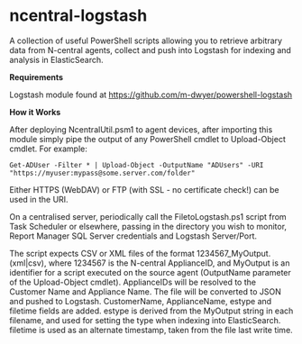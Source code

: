 ncentral-logstash
==============

A collection of useful PowerShell scripts allowing you to retrieve arbitrary data from N-central agents, collect and push into Logstash for indexing and analysis in ElasticSearch.

<b>Requirements</b>

Logstash module found at https://github.com/m-dwyer/powershell-logstash

<b>How it Works</b>

After deploying NcentralUtil.psm1 to agent devices, after importing this module simply pipe the output of any PowerShell cmdlet to Upload-Object cmdlet.  For example:

`Get-ADUser -Filter * | Upload-Object -OutputName "ADUsers" -URI "https://myuser:mypass@some.server.com/folder"`

Either HTTPS (WebDAV) or FTP (with SSL - no certificate check!) can be used in the URI.

On a centralised server, periodically call the FiletoLogstash.ps1 script from Task Scheduler or elsewhere, passing in the directory you wish to monitor, Report Manager SQL Server credentials and Logstash Server/Port.

The script expects CSV or XML files of the format 1234567_MyOutput.(xml|csv), where 1234567 is the N-central ApplianceID, and MyOutput is an identifier for a script executed on the source agent (OutputName parameter of the Upload-Object cmdlet).  ApplianceIDs will be resolved to the Customer Name and Appliance Name.  The file will be converted to JSON and pushed to Logstash.  CustomerName, ApplianceName, estype and filetime fields are added.  estype is derived from the MyOutput string in each filename, and used for setting the type when indexing into ElasticSearch.  filetime is used as an alternate timestamp, taken from the file last write time.

